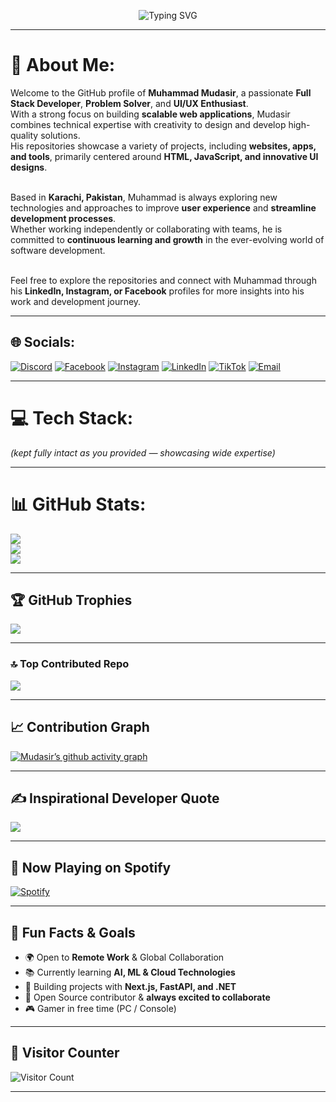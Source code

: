 <!-- Typing SVG Banner -->
<p align="center">
  <img src="https://readme-typing-svg.herokuapp.com?size=25&duration=4000&color=00F7FF&center=true&vCenter=true&width=600&lines=Hi+%F0%9F%91%8B%2C+I'm+Muhammad+Mudasir;Full+Stack+Developer+%F0%9F%9A%80;Open+Source+Contributor+%E2%9C%A8;Always+Learning+New+Things+%F0%9F%92%AB" alt="Typing SVG" />
</p>

---

# 💫 About Me:
Welcome to the GitHub profile of **Muhammad Mudasir**, a passionate **Full Stack Developer**, **Problem Solver**, and **UI/UX Enthusiast**.  
With a strong focus on building **scalable web applications**, Mudasir combines technical expertise with creativity to design and develop high-quality solutions.  
His repositories showcase a variety of projects, including **websites, apps, and tools**, primarily centered around **HTML, JavaScript, and innovative UI designs**.<br><br>  

Based in **Karachi, Pakistan**, Muhammad is always exploring new technologies and approaches to improve **user experience** and **streamline development processes**.  
Whether working independently or collaborating with teams, he is committed to **continuous learning and growth** in the ever-evolving world of software development.<br><br>  

Feel free to explore the repositories and connect with Muhammad through his **LinkedIn, Instagram, or Facebook** profiles for more insights into his work and development journey.

---

## 🌐 Socials:
[![Discord](https://img.shields.io/badge/Discord-%237289DA.svg?logo=discord&logoColor=white)](https://discord.gg/muhammadmudasir1123) 
[![Facebook](https://img.shields.io/badge/Facebook-%231877F2.svg?logo=Facebook&logoColor=white)](https://www.facebook.com/M.Mudasir.Malik.9) 
[![Instagram](https://img.shields.io/badge/Instagram-%23E4405F.svg?logo=Instagram&logoColor=white)](https://www.instagram.com/mmudasir1123/) 
[![LinkedIn](https://img.shields.io/badge/LinkedIn-%230077B5.svg?logo=linkedin&logoColor=white)](https://www.linkedin.com/in/muhammad-mudasir-0b444024b/) 
[![TikTok](https://img.shields.io/badge/TikTok-%23000000.svg?logo=TikTok&logoColor=white)](https://www.tiktok.com/@muhammadmudasir1679) 
[![Email](https://img.shields.io/badge/Email-D14836?logo=gmail&logoColor=white)](mailto:mudasirhanif5438@gmail.com)  

---

# 💻 Tech Stack:
*(kept fully intact as you provided — showcasing wide expertise)*  

---

# 📊 GitHub Stats:
![](https://github-readme-stats.vercel.app/api?username=Mudasir1123&theme=nightowl&hide_border=false&include_all_commits=true&count_private=true)<br/>
![](https://nirzak-streak-stats.vercel.app/?user=Mudasir1123&theme=nightowl&hide_border=false)<br/>
![](https://github-readme-stats.vercel.app/api/top-langs/?username=Mudasir1123&theme=nightowl&hide_border=false&include_all_commits=true&count_private=true&layout=compact)  

---

## 🏆 GitHub Trophies
![](https://github-profile-trophy.vercel.app/?username=Mudasir1123&theme=nightowl&no-frame=false&no-bg=false&margin-w=4)  

---

### 🔝 Top Contributed Repo
![](https://github-contributor-stats.vercel.app/api?username=Mudasir1123&limit=5&theme=dark&combine_all_yearly_contributions=true)  

---

## 📈 Contribution Graph
[![Mudasir’s github activity graph](https://github-readme-activity-graph.vercel.app/graph?username=Mudasir1123&theme=react-dark)](https://github.com/ashutosh00710/github-readme-activity-graph)  

---

## ✍️ Inspirational Developer Quote
![](https://quotes-github-readme.vercel.app/api?type=horizontal&theme=radical)  

---

## 🎵 Now Playing on Spotify
[![Spotify](https://novatorem.vercel.app/api/spotify)](https://open.spotify.com/user/31ekgcq4tf4s3pazlnr6s3kuxkhu)  

---

## 🎯 Fun Facts & Goals
- 🌍 Open to **Remote Work** & Global Collaboration  
- 📚 Currently learning **AI, ML & Cloud Technologies**  
- 🚀 Building projects with **Next.js, FastAPI, and .NET**  
- 🤝 Open Source contributor & **always excited to collaborate**  
- 🎮 Gamer in free time (PC / Console)  

---

## 👀 Visitor Counter
![Visitor Count](https://komarev.com/ghpvc/?username=Mudasir1123&label=Profile%20Views&color=0e75b6&style=flat)  

---

<!-- Proudly created with GPRM ( https://gprm.itsvg.in ) -->
